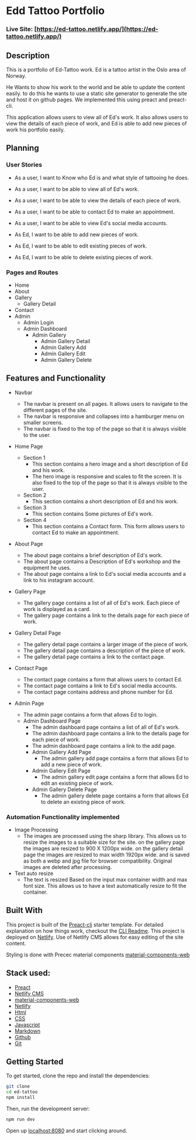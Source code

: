 # Edd Tattoo Portfolio

### Live Site: [https://ed-tattoo.netlify.app/](https://ed-tattoo.netlify.app/)
## Description
This is a portfolio of Ed-Tattoo work. Ed is a tattoo artist in the Oslo area of Norway. 

He Wants to show his work to the world and be able to update the content easily.
to do this he wants to use a static site generator to generate the site and host it on github pages. We implemented this using preact and preact-cli.

This application allows users to view all of Ed's work. It also allows users to view the details of each piece of work, and Ed is able to add new pieces of work his portfolio easily.

## Planning
### User Stories
* As a user, I want to Know who Ed is and what style of tattooing he does.
* As a user, I want to be able to view all of Ed's work.
* As a user, I want to be able to view the details of each piece of work.
* As a user, I want to be able to contact Ed to make an appointment.
* As a user, I want to be able to view Ed's social media accounts.

* As Ed, I want to be able to add new pieces of work.
* As Ed, I want to be able to edit existing pieces of work.
* As Ed, I want to be able to delete existing pieces of work.


### Pages and Routes
* Home
* About
* Gallery
    * Gallery Detail
* Contact
* Admin
    * Admin Login
    * Admin Dashboard
        * Admin Gallery
            * Admin Gallery Detail
            * Admin Gallery Add
            * Admin Gallery Edit
            * Admin Gallery Delete

## Features and Functionality
* Navbar
    - The navbar is present on all pages. It allows users to navigate to the different pages of the site.
    - The navbar is responsive and collapses into a hamburger menu on smaller screens.
    - The navbar is fixed to the top of the page so that it is always visible to the user.
* Home Page
    - Section 1
        - This section contains a hero image and a short description of Ed and his work.
        - The hero image is responsive and scales to fit the screen. It is also fixed to the top of the page so that it is always visible to the user.
    - Section 2
        - This section contains a short description of Ed and his work.
    - Section 3
        - This section contains Some pictures of Ed's work.
    - Section 4
        - This section contains a Contact form. This form allows users to contact Ed to make an appointment.
    
* About Page
    - The about page contains a brief description of Ed's work.
    - The about page contains a Description of Ed's workshop and the equipment he uses.
    - The about page contains a link to Ed's social media accounts and a link to his instagram account.
* Gallery Page
    - The gallery page contains a list of all of Ed's work. Each piece of work is displayed as a card.
    - The gallery page contains a link to the details page for each piece of work.
* Gallery Detail Page
    - The gallery detail page contains a larger image of the piece of work.
    - The gallery detail page contains a description of the piece of work.
    - The gallery detail page contains a link to the contact page.
* Contact Page
    - The contact page contains a form that allows users to contact Ed.
    - The contact page contains a link to Ed's social media accounts.
    - The contact page contains address and phone number for Ed.
* Admin Page
    - The admin page contains a form that allows Ed to login.
    * Admin Dashboard Page
        - The admin dashboard page contains a list of all of Ed's work.
        - The admin dashboard page contains a link to the details page for each piece of work.
        - The admin dashboard page contains a link to the add page.
        * Admin Gallery Add Page
            - The admin gallery add page contains a form that allows Ed to add a new piece of work.
        * Admin Gallery Edit Page
            - The admin gallery edit page contains a form that allows Ed to edit an existing piece of work.
        * Admin Gallery Delete Page
            - The admin gallery delete page contains a form that allows Ed to delete an existing piece of work.

### Automation Functionality implemented
* Image Processing
    - The images are processed using the sharp library. This allows us to resize the images to a suitable size for the site. on the gallery page the images are resized to 900 X 1200px wide. on the gallery detail page the images are resized to max width 1920px wide. and is saved as both a webp and jpg file for browser compatibility. Original images are deleted after processing.
* Text auto resize 
    - The text is resized Based on the input max container width and max font size. This allows us to have a text automatically resize to fit the container.

## Built With

This project is built of the [Preact-cli](https://github.com/preactjs/preact-cli) starter template.
For detailed explanation on how things work, checkout the [CLI Readme](https://github.com/developit/preact-cli/blob/master/README.md). This project is deployed on [Netlify](https://www.netlify.com/).
Use of Netlify CMS allows for easy editing of the site content.

Styling is done with Precec material components [material-components-web](https://material.preactjs.com/)

## Stack used:
* [Preact](https://preactjs.com/)
* [Netlify CMS](https://www.netlifycms.org/)
* [material-components-web](https://material.preactjs.com/)
* [Netlify](https://www.netlify.com/)
* [Html](https://www.w3schools.com/html/)
* [CSS](https://www.w3schools.com/css/)
* [Javascript](https://www.w3schools.com/js/)
* [Markdown](https://www.markdownguide.org/)
* [Github](https://github.com/)
* [Git](https://git-scm.com/)

## Getting Started
To get started, clone the repo and install the dependencies:

```bash
git clone
cd ed-tattoo
npm install
```

Then, run the development server:
 
```bash
npm run dev
```

Open up [localhost:8080](http://localhost:8080) and start clicking around.
